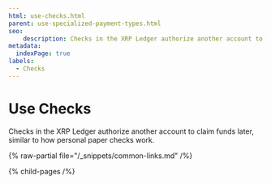 ```yaml
---
html: use-checks.html
parent: use-specialized-payment-types.html
seo:
    description: Checks in the XRP Ledger authorize another account to claim funds later, similar to how personal paper checks work.
metadata:
  indexPage: true
labels:
  - Checks
---
```

# Use Checks

Checks in the XRP Ledger authorize another account to claim funds later, similar to how personal paper checks work.

{% raw-partial file="/_snippets/common-links.md" /%}


{% child-pages /%}

